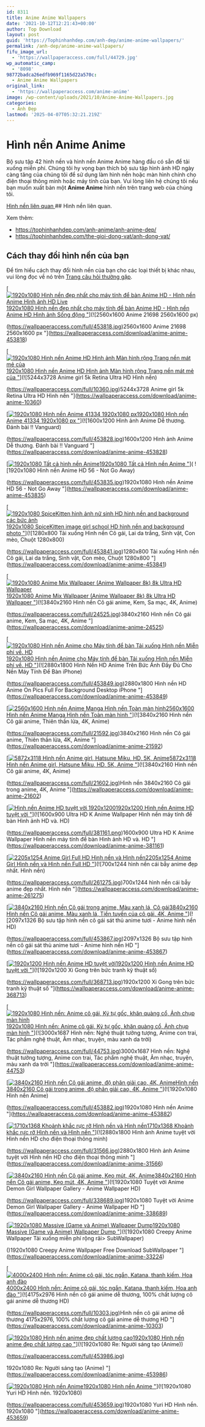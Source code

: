 ```yaml
---
id: 8311
title: Anime Anime Wallpapers
date: '2021-10-12T12:21:43+00:00'
author: Top Download
layout: post
guid: 'https://Tophinhanhdep.com/anh-dep/anime-anime-wallpapers/'
permalink: /anh-dep/anime-anime-wallpapers/
fifu_image_url:
  - 'https://wallpaperaccess.com/full/44729.jpg'
wp_automatic_camp:
  - '8098'
98772badca26edfb969f1165d22a570c:
  - Anime Anime Wallpapers
original_link:
  - 'https://wallpaperaccess.com/anime-anime'
image: /wp-content/uploads/2021/10/Anime-Anime-Wallpapers.jpg
categories:
  - Ảnh Đẹp
lastmod: '2025-04-07T05:32:21.219Z'
---
```

# Hình nền Anime Anime

Bộ sưu tập 42 hình nền và hình nền Anime Anime hàng đầu có sẵn để tải xuống miễn phí. Chúng tôi hy vọng bạn thích bộ sưu tập hình ảnh HD ngày càng tăng của chúng tôi để sử dụng làm hình nền hoặc màn hình chính cho điện thoại thông minh hoặc máy tính của bạn. Vui lòng liên hệ chúng tôi nếu bạn muốn xuất bản một **Anime Anime** hình nền trên trang web của chúng tôi.

[Hình nền liên quan ](#related) ## Hình nền liên quan.

   
 Xem thêm:

   
- <https://tophinhanhdep.com/anh-anime/anh-anime-dep/>
- <https://tophinhanhdep.com/the-gioi-dong-vat/anh-dong-vat/>

## Cách thay đổi hình nền của bạn

Để tìm hiểu cách thay đổi hình nền của bạn cho các loại thiết bị khác nhau, vui lòng đọc về nó trên [Trang câu hỏi thường gặp](https://tophinhanhdep.com/faq/).

  
[[![1920x1080 Hình nền đẹp nhất cho máy tính để bàn Anime HD - Hình nền Anime Hình ảnh HD Live](https://wallpaperaccess.com/full/44729.jpg)1920x1080 Hình nền đẹp nhất cho máy tính để bàn Anime HD - Hình nền Anime HD Hình ảnh Sống động "](https://wallpaperaccess.com/download/anime-anime-44729)](![2560x1600 Anime 21698 2560x1600 px)

(https://wallpaperaccess.com/full/453818.jpg)2560x1600 Anime 21698 2560x1600 px "](https://wallpaperaccess.com/download/anime-anime-453818)

[[![1920x1080 Hình nền Anime HD Hình ảnh Màn hình rộng Trang nền mát mẻ của](https://wallpaperaccess.com/full/31506.jpg)1920x1080 Hình nền Anime HD Hình ảnh Màn hình rộng Trang nền mát mẻ của "](https://wallpaperaccess.com/download/anime-anime-31506)](![5244x3728 Anime girl 5k Retina Ultra HD Hình nền)

(https://wallpaperaccess.com/full/10360.jpg)5244x3728 Anime girl 5k Retina Ultra HD Hình nền "](https://wallpaperaccess.com/download/anime-anime-10360)

[[![1920x1080 Hình nền Anime 41334 1920x1080 px](https://wallpaperaccess.com/full/453825.jpg)1920x1080 Hình nền Anime 41334 1920x1080 px "](https://wallpaperaccess.com/download/anime-anime-453825)](![1600x1200 Hình ảnh Anime Dễ thương.  Đánh bài !!  Vanguard)

(https://wallpaperaccess.com/full/453828.jpg)1600x1200 Hình ảnh Anime Dễ thương. Đánh bài !! Vanguard "](https://wallpaperaccess.com/download/anime-anime-453828)

[[![1920x1080 Tất cả hình nền Anime](https://wallpaperaccess.com/full/453830.jpg)1920x1080 Tất cả Hình nền Anime "](https://wallpaperaccess.com/download/anime-anime-453830)]( ![1920x1080 Hình nền Anime HD 56 - Not Go Away)

(https://wallpaperaccess.com/full/453835.jpg)1920x1080 Hình nền Anime HD 56 - Not Go Away "](https://wallpaperaccess.com/download/anime-anime-453835)

[[![1920x1080 SpiceKitten hình ảnh nữ sinh HD hình nền and background các bức ảnh](https://wallpaperaccess.com/full/58111.jpg)1920x1080 SpiceKitten image girl school HD hình nền and background photo "](https://wallpaperaccess.com/download/anime-anime-58111)](![1280x800 Tải xuống Hình nền Cô gái, Lai da trắng, Sinh vật, Con mèo, Chuột 1280x800)

(https://wallpaperaccess.com/full/453841.jpg)1280x800 Tải xuống Hình nền Cô gái, Lai da trắng, Sinh vật, Con mèo, Chuột 1280x800 "](https://wallpaperaccess.com/download/anime-anime-453841)

[[![1920x1080 Anime Mix Wallpaper (Anime Wallpaper 8k) 8k Ultra HD Wallpaper](https://wallpaperaccess.com/full/39033.png)1920x1080 Anime Mix Wallpaper (Anime Wallpaper 8k) 8k Ultra HD Wallpaper "](https://wallpaperaccess.com/download/anime-anime-39033)](![3840x2160 Hình nền Cô gái anime, Kem, Sa mạc, 4K, Anime)

(https://wallpaperaccess.com/full/24525.jpg)3840x2160 Hình nền Cô gái anime, Kem, Sa mạc, 4K, Anime "](https://wallpaperaccess.com/download/anime-anime-24525)

[[![1920x1080 Hình nền Anime cho Máy tính để bàn Tải xuống Hình nền Miễn phí về.  HD](https://wallpaperaccess.com/full/31505.jpg)1920x1080 Hình nền Anime cho Máy tính để bàn Tải xuống Hình nền Miễn phí về. HD "](https://wallpaperaccess.com/download/anime-anime-31505)](![2880x1800 Hình Nền HD Anime Trên Bức Ảnh Đầy Đủ Cho Nền Máy Tính Để Bàn iPhone)

(https://wallpaperaccess.com/full/453849.jpg)2880x1800 Hình nền HD Anime On Pics Full For Background Desktop iPhone "](https://wallpaperaccess.com/download/anime-anime-453849)

[[![2560x1600 Hình nền Anime Manga Hình nền Toàn màn hình](https://wallpaperaccess.com/full/453851.jpg)2560x1600 Hình nền Anime Manga Hình nền Toàn màn hình "](https://wallpaperaccess.com/download/anime-anime-453851)](![3840x2160 Hình nền Cô gái anime, Thiên thần lửa, 4K, Anime)

(https://wallpaperaccess.com/full/21592.jpg)3840x2160 Hình nền Cô gái anime, Thiên thần lửa, 4K, Anime "](https://wallpaperaccess.com/download/anime-anime-21592)

[[![5872x3118 Hình nền Anime girl, Hatsune Miku, HD, 5K, Anime](https://wallpaperaccess.com/full/200408.jpg)5872x3118 Hình nền Anime girl, Hatsune Miku, HD, 5K, Anime "](https://wallpaperaccess.com/download/anime-anime-200408)](![3840x2160 Hình nền Cô gái anime, 4K, Anime)

(https://wallpaperaccess.com/full/21602.jpg)Hình nền 3840x2160 Cô gái trong anime, 4K, Anime "](https://wallpaperaccess.com/download/anime-anime-21602)

[[![Hình nền Anime HD tuyệt vời 1920x1200](https://wallpaperaccess.com/full/453856.jpg)1920x1200 Hình nền Anime HD tuyệt vời "](https://wallpaperaccess.com/download/anime-anime-453856)](![1600x900 Ultra HD K Anime Wallpaper Hình nền máy tính để bàn Hình ảnh HD và.  HD)

(https://wallpaperaccess.com/full/381161.png)1600x900 Ultra HD K Anime Wallpaper Hình nền máy tính để bàn Hình ảnh HD và. HD "](https://wallpaperaccess.com/download/anime-anime-381161)

[[![2205x1254 Anime Girl Full HD Hình nền và Hình nền](https://wallpaperaccess.com/full/453860.jpg)2205x1254 Anime Girl Hình nền và Hình nền Full HD "](https://wallpaperaccess.com/download/anime-anime-453860)](![700x1244 hình nền cái bẫy anime đẹp nhất.  Hình nền)

(https://wallpaperaccess.com/full/261275.jpg)700x1244 hình nền cái bẫy anime đẹp nhất. Hình nền "](https://wallpaperaccess.com/download/anime-anime-261275)

[[![3840x2160 Hình nền Cô gái trong anime, Màu xanh lá, Cô gái](https://wallpaperaccess.com/full/21607.jpg)3840x2160 Hình nền Cô gái anime, Màu xanh lá, Tiền tuyến của cô gái, 4K, Anime "](https://wallpaperaccess.com/download/anime-anime-21607)](![2097x1326 Bộ sưu tập hình nền cô gái sát thủ anime tươi - Anime hình nền HD)

(https://wallpaperaccess.com/full/453867.jpg)2097x1326 Bộ sưu tập hình nền cô gái sát thủ anime tươi - Anime hình nền HD "](https://wallpaperaccess.com/download/anime-anime-453867)

[[![1920x1200 Hình nền Anime HD tuyệt vời](https://wallpaperaccess.com/full/453869.jpg)1920x1200 Hình nền Anime HD tuyệt vời "](https://wallpaperaccess.com/download/anime-anime-453869)](![1920x1200 Xi Gong trên bức tranh kỹ thuật số)

(https://wallpaperaccess.com/full/368713.jpg)1920x1200 Xi Gong trên bức tranh kỹ thuật số "](https://wallpaperaccess.com/download/anime-anime-368713)

[[![1920x1080 Hình nền: Anime cô gái, Ký tự gốc, khăn quàng cổ, Ảnh chụp màn hình](https://wallpaperaccess.com/full/24537.jpg)1920x1080 Hình nền: Anime cô gái, Ký tự gốc, khăn quàng cổ, Ảnh chụp màn hình "](https://wallpaperaccess.com/download/anime-anime-24537)](![3000x1687 Hình nền: Nghệ thuật tưởng tượng, Anime con trai, Tác phẩm nghệ thuật, Âm nhạc, truyện, màu xanh da trời)

(https://wallpaperaccess.com/full/44753.jpg)3000x1687 Hình nền: Nghệ thuật tưởng tượng, Anime con trai, Tác phẩm nghệ thuật, Âm nhạc, truyện, màu xanh da trời "](https://wallpaperaccess.com/download/anime-anime-44753)

[[![3840x2160 Hình nền Cô gái anime, độ phân giải cao, 4K, Anime](https://wallpaperaccess.com/full/453879.jpg)Hình nền 3840x2160 Cô gái trong anime, độ phân giải cao, 4K, Anime "](https://wallpaperaccess.com/download/anime-anime-453879)](![1920x1080 Hình nền Anime)

(https://wallpaperaccess.com/full/453882.jpg)1920x1080 Hình nền Anime "](https://wallpaperaccess.com/download/anime-anime-453882)

[[![1710x1368 Khoảnh khắc rực rỡ Hình nền và Hình nền](https://wallpaperaccess.com/full/453893.jpg)1710x1368 Khoảnh khắc rực rỡ Hình nền và Hình nền "](https://wallpaperaccess.com/download/anime-anime-453893)](![2880x1800 Hình ảnh Anime tuyệt vời Hình nền HD cho điện thoại thông minh)

(https://wallpaperaccess.com/full/31566.jpg)2880x1800 Hình ảnh Anime tuyệt vời Hình nền HD cho điện thoại thông minh "](https://wallpaperaccess.com/download/anime-anime-31566)

[[![3840x2160 Hình nền Cô gái anime, Kẹo mút, 4K, Anime](https://wallpaperaccess.com/full/24545.jpg)3840x2160 Hình nền Cô gái anime, Kẹo mút, 4K, Anime "](https://wallpaperaccess.com/download/anime-anime-24545)](![1920x1080 Tuyệt vời Anime Demon Girl Wallpaper Gallery - Anime Wallpaper HD)

(https://wallpaperaccess.com/full/338689.jpg)1920x1080 Tuyệt vời Anime Demon Girl Wallpaper Gallery - Anime Wallpaper HD "](https://wallpaperaccess.com/download/anime-anime-338689)

[[![1920x1080 Massive (Game và Anime) Wallpaper Dump](https://wallpaperaccess.com/full/39057.png)1920x1080 Massive (Game và Anime) Wallpaper Dump "](https://wallpaperaccess.com/download/anime-anime-39057)](![1920x1080 Creepy Anime Wallpaper Tải xuống miễn phí rộng rãi> SubWallpaper)

()1920x1080 Creepy Anime Wallpaper Free Download SubWallpaper "](https://wallpaperaccess.com/download/anime-anime-33224)

[[![4000x2400 Hình nền: Anime cô gái, tóc ngắn, Katana, thanh kiếm, Hoa anh đào](https://wallpaperaccess.com/full/9044.jpg)4000x2400 Hình nền: Anime cô gái, tóc ngắn, Katana, thanh kiếm, Hoa anh đào "](https://wallpaperaccess.com/download/anime-anime-9044)](![4175x2976 Hình nền cô gái anime dễ thương, 100% chất lượng cô gái anime dễ thương HD)

(https://wallpaperaccess.com/full/10303.jpg)Hình nền cô gái anime dễ thương 4175x2976, 100% chất lượng cô gái anime dễ thương HD "](https://wallpaperaccess.com/download/anime-anime-10303)

[[![1920x1080 Hình nền anime đẹp chất lượng cao](https://wallpaperaccess.com/full/453905.jpg)1920x1080 Hình nền anime đẹp chất lượng cao "](https://wallpaperaccess.com/download/anime-anime-453905)](![1920x1080 Re: Người sáng tạo (Anime))

(https://wallpaperaccess.com/full/453986.jpg)

1920x1080 Re: Người sáng tạo (Anime) "](https://wallpaperaccess.com/download/anime-anime-453986)

[[![1920x1080 Hình nền Anime](https://wallpaperaccess.com/full/138282.jpg)1920x1080 Hình nền Anime "](https://wallpaperaccess.com/download/anime-anime-138282)](![1920x1080 Yuri HD Hình nền.  1920x1080)

(https://wallpaperaccess.com/full/453659.jpg)1920x1080 Yuri HD Hình nền. 1920x1080 "](https://wallpaperaccess.com/download/anime-anime-453659)
